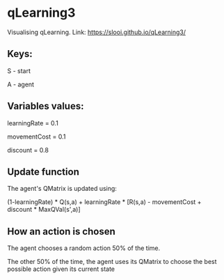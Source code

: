 # qLearning3
Visualising qLearning. Link: https://slooi.github.io/qLearning3/

## Keys:

S - start

A - agent


## Variables values:
learningRate = 0.1

movementCost = 0.1

discount = 0.8

## Update function

The agent's QMatrix is updated using:

(1-learningRate) * Q(s,a) + learningRate * [R(s,a) - movementCost + discount * MaxQVal(s',a)]

## How an action is chosen
The agent chooses a random action 50% of the time.

The other 50% of the time, the agent uses its QMatrix to choose the best possible action given its current state 
